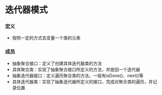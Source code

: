 # 迭代器模式
### 定义
- 按照一定的方式去变量一个类的元素
### 成员
- 抽象聚合接口：定义了创建具体迭代器类的方法
- 具体聚合类：实现了抽象聚合接口所定义的方法，并放回一个迭代器
- 抽象迭代器接口：定义遍历聚合类的方法，一般有isDone()、next()等
- 具体迭代器类：实现了抽象迭代器所定义的接口，完成对聚合类的遍历，并记录位置
